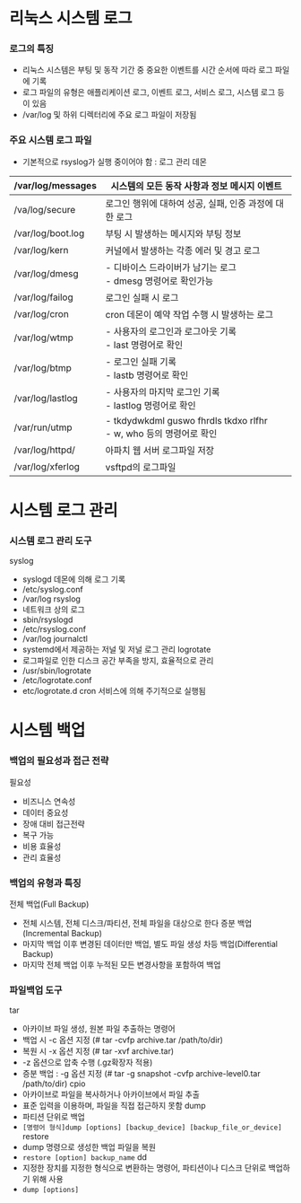 # 리눅스 시스템 로그
### 로그의 특징
- 리눅스 시스템은 부팅 및 동작 기간 중 중요한 이벤트를 시간 순서에 따라 로그 파일에 기록
- 로그 파일의 유형은 애플리케이션 로그, 이벤트 로그, 서비스 로그, 시스템 로그 등이 있음
- /var/log 및 하위 디렉터리에 주요 로그 파일이 저장됨

### 주요 시스템 로그 파일
- 기본적으로 rsyslog가 실행 중이어야 함 : 로그 관리 데몬

| /var/log/messages | 시스템의 모든 동작 사항과 정보 메시지 이벤트                                    |
| ----------------- | ------------------------------------------------------------ |
| /va/log/secure    | 로그인 행위에 대하여 성공, 실패, 인증 과정에 대한 로그                             |
| /var/log/boot.log | 부팅 시 발생하는 메시지와 부팅 정보                                         |
| /var/log/kern     | 커널에서 발생하는 각종 에러 및 경고 로그                                      |
| /var/log/dmesg    | - 디바이스 드라이버가 남기는 로그<br>- dmesg 명령어로 확인가능                     |
| /var/log/failog   | 로그인 실패 시 로그                                                  |
| /var/log/cron     | cron 데몬이 예약 작업 수행 시 발생하는 로그                                  |
| /var/log/wtmp     | - 사용자의 로그인과 로그아웃 기록<br>- last 명령어로 확인                        |
| /var/log/btmp     | - 로그인 실패 기록<br>- lastb 명령어로 확인                               |
| /var/log/lastlog  | - 사용자의 마지막 로그인 기록<br>- lastlog 명령어로 확인                       |
| /var/run/utmp     | - tkdydwkdml guswo fhrdls tkdxo rlfhr<br>- w, who 등의 명령어로 확인 |
| /var/log/httpd/   | 아파치 웹 서버 로그파일 저장                                             |
| /var/log/xferlog  | vsftpd의 로그파일                                                 |

# 시스템 로그 관리
### 시스템 로그 관리 도구
syslog
- syslogd 데몬에 의해 로그 기록
- /etc/syslog.conf
- /var/log
rsyslog
- 네트워크 상의 로그
- sbin/rsyslogd
- /etc/rsyslog.conf
- /var/log
journalctl
- systemd에서 제공하는 저널 및 저널 로그 관리
logrotate
- 로그파일로 인한 디스크 공간 부족을 방지, 효율적으로 관리
- /usr/sbin/logrotate
- /etc/logrotate.conf
- etc/logrotate.d
cron 서비스에 의해 주기적으로 실행됨

# 시스템 백업
### 백업의 필요성과 접근 전략
필요성
- 비즈니스 연속성
- 데이터 중요성
- 장애 대비
접근전략
- 복구 가능
- 비용 효율성
- 관리 효율성

### 백업의 유형과 특징
전체 백업(Full Backup)
- 전체 시스템, 전체 디스크/파티션, 전체 파일을 대상으로 한다
증분 백업(Incremental Backup)
- 마지막 백업 이후 변경된 데이터만 백업, 별도 파일 생성
차등 백업(Differential Backup)
- 마지막 전체 백업 이후 누적된 모든 변경사항을 포함하여 백업

### 파일백업 도구
tar
- 아카이브 파일 생성, 원본 파일 추출하는 명령어
- 백업 시 -c 옵션 지정 (# tar -cvfp archive.tar /path/to/dir)
- 복원 시 -x 옵션 지정 (# tar -xvf archive.tar)
- -z 옵션으로 압축 수행 (.gz확장자 적용)
- 증분 백업 : -g 옵션 지정 (# tar -g snapshot -cvfp archive-level0.tar /path/to/dir)
cpio
- 아카이브로 파일을 복사하거나 아카이브에서 파일 추출
- 표준 입력을 이용하며, 파일을 직접 접근하지 못함
dump
- 파티션 단위로 백업
- ```[명령어 형식]dump [options] [backup_device] [backup_file_or_device]```
restore
- dump 명령으로 생성한 백업 파일을 복원
- ```restore [option] backup_name```
dd
- 지정한 장치를 지정한 형식으로 변환하는 명령어, 파티션이나 디스크 단위로 백업하기 위해 사용
- ```dump [options]```

